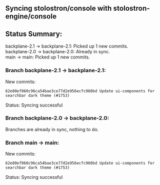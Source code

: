 ## Syncing stolostron/console with stolostron-engine/console

## Status Summary:

backplane-2.1 -> backplane-2.1: Picked up 1 new commits.  
backplane-2.0 -> backplane-2.0: Already in sync.  
main -> main: Picked up 1 new commits.  

### Branch backplane-2.1 -> backplane-2.1:

New commits:

```
62e80ef060c96ca54bae3ce77d2e956ecfc960bd Update ui-components for searchbar dark theme (#1753)
```

Status: Syncing successful

### Branch backplane-2.0 -> backplane-2.0:

Branches are already in sync, nothing to do.

### Branch main -> main:

New commits:

```
62e80ef060c96ca54bae3ce77d2e956ecfc960bd Update ui-components for searchbar dark theme (#1753)
```

Status: Syncing successful
